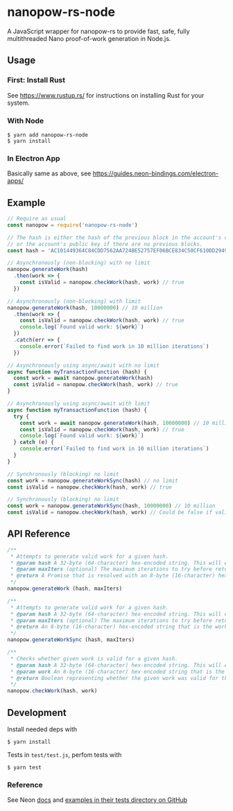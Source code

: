 # nanopow-rs-node

A JavaScript wrapper for nanopow-rs to provide fast, safe, fully multithreaded Nano proof-of-work generation in Node.js.

## Usage

### First: Install Rust

See https://www.rustup.rs/ for instructions on installing Rust for your system.

### With Node

```
$ yarn add nanopow-rs-node
$ yarn install
```

### In Electron App

Basically same as above, see https://guides.neon-bindings.com/electron-apps/

## Example

```javascript
// Require as usual
const nanopow = require('nanopow-rs-node')

// The hash is either the hash of the previous block in the account's chain
// or the account's public key if there are no previous blocks.
const hash = 'AC101449364C84CDD7562AA724BE52757EF06BCE834C50CF610DD2949291B0D9'

// Asynchronously (non-blocking) with no limit
nanopow.generateWork(hash)
  .then(work => {
    const isValid = nanopow.checkWork(hash, work) // true
  })

// Asynchronously (non-blocking) with limit
nanopow.generateWork(hash, 10000000) // 10 million
  .then(work => {
    const isValid = nanopow.checkWork(hash, work) // true
    console.log(`Found valid work: ${work}`)
  })
  .catch(err => {
    console.error(`Failed to find work in 10 million iterations`)
  })

// Asynchronously using async/await with no limit
async function myTransactionFunction (hash) {
  const work = await nanopow.generateWork(hash)
  const isValid = nanopow.checkWork(hash, work) // true
}

// Asynchronously using async/await with limit
async function myTransactionFunction (hash) {
  try {
    const work = await nanopow.generateWork(hash, 10000000) // 10 million
    const isValid = nanopow.checkWork(hash, work) // true
    console.log(`Found valid work: ${work}`)
  } catch (e) {
    console.error(`Failed to find work in 10 million iterations`)
  }
}

// Synchronously (blocking) no limit
const work = nanopow.generateWorkSync(hash) // no limit
const isValid = nanopow.checkWork(hash, work) // true

// Synchronously (blocking) no limit
const work = nanopow.generateWorkSync(hash, 10000000) // 10 million
const isValid = nanopow.checkWork(hash, work) // Could be false if valid work was not found
```

## API Reference

```javascript
/**
 * Attempts to generate valid work for a given hash.
 * @param hash A 32-byte (64-character) hex-encoded string. This will either be the previous block hash, or, if there is no previous block, the account's public key.
 * @param maxIters (optional) The maximum iterations to try before returning. If this parameter is omitted, is null, or is 0, it will run until valid work is found.
 * @return A Promise that is resolved with an 8-byte (16-character) hex-encoded string that is the work found. If no work is found in maxIters, the promise is rejected.
 */
nanopow.generateWork (hash, maxIters)

/**
 * Attempts to generate valid work for a given hash.
 * @param hash A 32-byte (64-character) hex-encoded string. This will either be the previous block hash, or, if there is no previous block, the account's public key.
 * @param maxIters (optional) The maximum iterations to try before returning. If this parameter is omitted, is null, or is 0, it will run until valid work is found.
 * @return An 8-byte (16-character) hex-encoded string that is the work found. If no valid work was found in maxIters, returns '0000000000000000'
 */
nanopow.generateWorkSync (hash, maxIters)

/**
 * Checks whether given work is valid for a given hash.
 * @param hash A 32-byte (64-character) hex-encoded string. This will either be the previous block hash, or, if there is no previous block, the account's public key.
 * @param work An 8-byte (16-character) hex-encoded string that is the work to be verified.
 * @return Boolean representing whether the given work was valid for the given hash.
 */
nanopow.checkWork(hash, work)
```

## Development

Install needed deps with
```
$ yarn install
```

Tests in `test/test.js`, perfom tests with
```
$ yarn test
```

### Reference

See Neon [docs](https://api.neon-bindings.com/neon/index.html) and [examples in their tests directory on GitHub](https://github.com/neon-bindings/neon/tree/master/test/dynamic)
